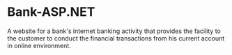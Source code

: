 # Bank-ASP.NET
A website for a bank's internet banking activity that provides the facility to the
customer to conduct the financial transactions from his current account in online environment.
